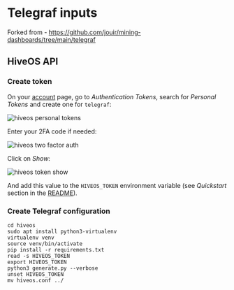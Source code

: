 # Telegraf inputs

Forked from - https://github.com/jouir/mining-dashboards/tree/main/telegraf

## HiveOS API

### Create token

On your [account](https://the.hiveos.farm/account) page, go to *Authentication Tokens*, search for *Personal Tokens* and
create one for `telegraf`:

![hiveos personal tokens](../images/hiveos-001.png)

Enter your 2FA code if needed:

![hiveos two factor auth](../images/hiveos-002.png)

Click on *Show*:

![hiveos token show](../images/hiveos-003.png)

And add this value to the `HIVEOS_TOKEN` environment variable (see *Quickstart* section in the [README](../README.md)).

### Create Telegraf configuration

```
cd hiveos
sudo apt install python3-virtualenv
virtualenv venv
source venv/bin/activate
pip install -r requirements.txt
read -s HIVEOS_TOKEN
export HIVEOS_TOKEN
python3 generate.py --verbose
unset HIVEOS_TOKEN
mv hiveos.conf ../
```

